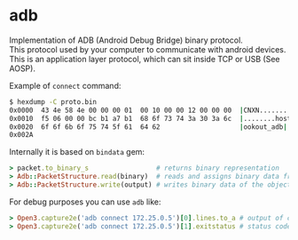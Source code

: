 # adb

Implementation of ADB (Android Debug Bridge) binary protocol.<br/>
This protocol used by your computer to communicate with android devices.<br/>
This is an application layer protocol, which can sit inside TCP or USB (See AOSP).

Example of `connect` command:
```bash
$ hexdump -C proto.bin
0x0000  43 4e 58 4e 00 00 00 01  00 10 00 00 12 00 00 00  |CNXN............|
0x0010  f5 06 00 00 bc b1 a7 b1  68 6f 73 74 3a 30 3a 6c  |........host:0:l|
0x0020  6f 6f 6b 6f 75 74 5f 61  64 62                    |ookout_adb|
0x002A
```

Internally it is based on `bindata` gem:
```ruby
> packet.to_binary_s                 # returns binary representation
> Adb::PacketStructure.read(binary)  # reads and assigns binary data from IO
> Adb::PacketStructure.write(output) # writes binary data of the object to IO
```

For debug purposes you can use `adb` like:
```ruby
> Open3.capture2e('adb connect 172.25.0.5')[0].lines.to_a # output of command
> Open3.capture2e('adb connect 172.25.0.5')[1].exitstatus # status code of command
```

